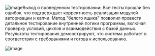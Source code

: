 ![image](https://github.com/user-attachments/assets/ea184940-da66-411a-9c9b-1f1cc7dcfa52)Вывод о проведенном тестировании: Все тесты прошли без ошибок, что подтверждает корректность реализации модулей авторизации и капчи. 
Метод "белого ящика" позволил провести детальное тестирование внутренней логики программы, включая проверку условий, циклов и взаимодействия с базой данных. 
Результаты тестирования демонстрируют, что система работает в соответствии с требованиями и готова к использованию.

![image](https://github.com/user-attachments/assets/c1b258c4-ff57-41d4-b07b-7ce71ed089fc)
